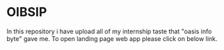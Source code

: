 # OIBSIP
In this repository i have upload all of my internship taste that "oasis info byte" gave me.
To open landing page web app please click on below link.
